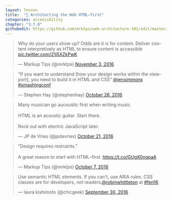 ```yaml
---
layout: lesson
title:  "📐 Architecting the Web HTML–first"
categories: accessibility  
chapter: "3.7.0"
githubedit: https://github.com/mrktps/web-architecture-101/edit/master/_unit_3/architecting-the-web-HTML-first.markdown
---
```


<blockquote class="twitter-tweet" data-conversation="none" data-lang="en"><p lang="en" dir="ltr">Why do your users show up? Odds are it is for content. Deliver content interpretively as HTML to ensure content is accessible <a href="https://t.co/21i5XZkPwK">pic.twitter.com/21i5XZkPwK</a></p>&mdash; Markup Tips (@mrktps) <a href="https://twitter.com/mrktps/status/794312006274809856">November 3, 2016</a></blockquote> 

<blockquote class="twitter-tweet" data-lang="en"><p lang="en" dir="ltr">“If you want to understand [how your design works within the viewport], you need to build it in HTML and CSS” <a href="https://twitter.com/jensimmons">@jensimmons</a> <a href="https://twitter.com/hashtag/smashingconf?src=hash">#smashingconf</a></p>&mdash; Stephen Hay (@stephenhay) <a href="https://twitter.com/stephenhay/status/791237735759618049">October 26, 2016</a></blockquote> 

<blockquote class="twitter-tweet" data-lang="en"><p lang="en" dir="ltr">Many musician go aucoustic first when writing music. <br /><br />HTML is an acoustic guitar. Start there. <br /><br />Rock out with electric JavaScript later.</p>&mdash; JP de Vries (@jpdevries) <a href="https://twitter.com/jpdevries/status/789357277144817664">October 21, 2016</a></blockquote> 

<blockquote class="twitter-tweet" data-lang="en"><p lang="en" dir="ltr">“Design requires restraints.”<br /><br />A great reason to start with HTML–first. <a href="https://t.co/GUgX0ngpaA">https://t.co/GUgX0ngpaA</a></p>&mdash; Markup Tips (@mrktps) <a href="https://twitter.com/mrktps/status/784339709283667968">October 7, 2016</a></blockquote> 

<blockquote class="twitter-tweet" data-conversation="none" data-lang="en"><p lang="en" dir="ltr">Use semantic HTML elements. If you can&#39;t, use ARIA rules. CSS classes are for developers, not readers.<a href="https://twitter.com/robinwhittleton">@robinwhittleton</a> at <a href="https://twitter.com/hashtag/fen16?src=hash">#fen16</a></p>&mdash; laura kishimoto (@chicgeek) <a href="https://twitter.com/chicgeek/status/781814527797129217">September 30, 2016</a></blockquote> 

